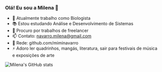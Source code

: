 ### Olá! Eu sou a Milena 👋

- 🔬 Atualmente trabalho como Biologista
- 📚 Estou estudando Análise e Desenvolvimento de Sistemas
- 👯 Procuro por trabalhos de freelancer
- 📫 Contato: navarro.milena@gmail.com
- 🔗 Rede: github.com/miminavarro
- ⚡ Adoro ler quadrinhos, mangás, literatura, sair para festivais de música e exposições de arte

![Milena's GitHub stats](https://github-readme-stats.vercel.app/api?username=miminavarro&show_icons=true&theme=radical)











